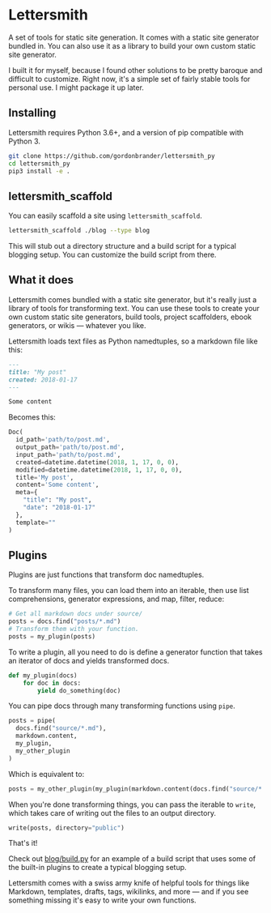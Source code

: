 # Lettersmith

A set of tools for static site generation. It comes with a static site generator bundled in. You can also use it as a library to build your own custom static site generator.

I built it for myself, because I found other solutions to be pretty baroque and difficult to customize. Right now, it's a simple set of fairly stable tools for personal use. I might package it up later.

## Installing

Lettersmith requires Python 3.6+, and a version of pip compatible with Python 3.

```bash
git clone https://github.com/gordonbrander/lettersmith_py
cd lettersmith_py
pip3 install -e .
```

## lettersmith_scaffold

You can easily scaffold a site using `lettersmith_scaffold`.

```bash
lettersmith_scaffold ./blog --type blog
```

This will stub out a directory structure and a build script for a typical blogging setup. You can customize the build script from there.


## What it does

Lettersmith comes bundled with a static site generator, but it's really just a library of tools for transforming text. You can use these tools to create your own custom static site generators, build tools, project scaffolders, ebook generators, or wikis — whatever you like.

Lettersmith loads text files as Python namedtuples, so a markdown file like this:

```markdown
---
title: "My post"
created: 2018-01-17
---

Some content
```

Becomes this:

```python
Doc(
  id_path='path/to/post.md',
  output_path='path/to/post.md',
  input_path='path/to/post.md',
  created=datetime.datetime(2018, 1, 17, 0, 0),
  modified=datetime.datetime(2018, 1, 17, 0, 0),
  title='My post',
  content='Some content',
  meta={
    "title": "My post",
    "date": "2018-01-17"
  },
  template=""
)
```


## Plugins

Plugins are just functions that transform doc namedtuples.

To transform many files, you can load them into an iterable, then use list comprehensions, generator expressions, and map, filter, reduce:

```python
# Get all markdown docs under source/
posts = docs.find("posts/*.md")
# Transform them with your function.
posts = my_plugin(posts)
```

To write a plugin, all you need to do is define a generator function that takes an iterator of docs and yields transformed docs.

```python
def my_plugin(docs)
    for doc in docs:
        yield do_something(doc)
```

You can pipe docs through many transforming functions using `pipe`.

```python
posts = pipe(
  docs.find("source/*.md"),
  markdown.content,
  my_plugin,
  my_other_plugin
)
```

Which is equivalent to:

```python
posts = my_other_plugin(my_plugin(markdown.content(docs.find("source/*.md"))))
```

When you're done transforming things, you can pass the iterable to `write`, which takes care of writing out the files to an output directory.

```python
write(posts, directory="public")
```

That's it!

Check out [blog/build.py](/lettersmith/package_data/scaffold/blog/build.py) for an example of a build script that uses some of the built-in plugins to create a typical blogging setup.

Lettersmith comes with a swiss army knife of helpful tools for things like Markdown, templates, drafts, tags, wikilinks, and more — and if you see something missing it's easy to write your own functions.